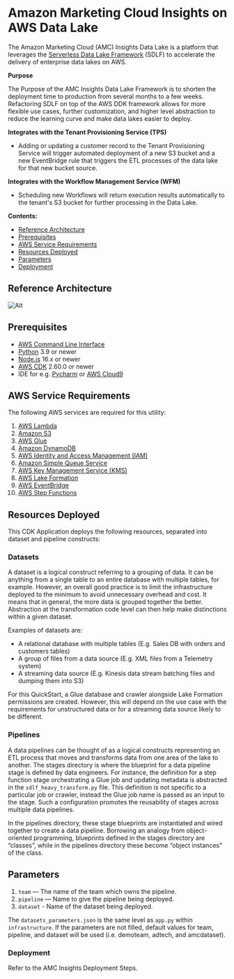 # Amazon Marketing Cloud Insights on AWS Data Lake

The Amazon Marketing Cloud (AMC) Insights Data Lake is a platform that 
leverages the [Serverless Data Lake Framework](https://github.com/awslabs/aws-serverless-data-lake-framework/) (SDLF) to accelerate the delivery of enterprise data lakes on AWS.

**Purpose**

The Purpose of the AMC Insights Data Lake Framework is to shorten the deployment time to production from several months to a few weeks. Refactoring SDLF on top of the AWS DDK framework allows for more flexible use cases, further customization, and higher level abstraction to reduce the learning curve and make data lakes easier to deploy.

**Integrates with the Tenant Provisioning Service (TPS)**

- Adding or updating a customer record to the Tenant Provisioning Service will trigger automated deployment of a new S3 bucket and a new EventBridge rule that triggers the ETL processes of the data lake for that new bucket source.

**Integrates with the Workflow Management Service (WFM)**

- Scheduling new Workflows will return execution results automatically to the tenant's S3 bucket for further processing in the Data Lake.

**Contents:**

- [Reference Architecture](#reference-architecture)
- [Prerequisites](#prerequisites)
- [AWS Service Requirements](#aws-service-requirements)
- [Resources Deployed](#resources-deployed)
- [Parameters](#parameters)
- [Deployment](#deployment)

## Reference Architecture

![Alt](TODO)

## Prerequisites

* [AWS Command Line Interface](https://aws.amazon.com/cli/)
* [Python](https://www.python.org/) 3.9 or newer
* [Node.js](https://nodejs.org/en/) 16.x or newer
* [AWS CDK](https://aws.amazon.com/cdk/) 2.60.0 or newer
* IDE for e.g. [Pycharm](https://www.jetbrains.com/pycharm/) or [AWS Cloud9](https://aws.amazon.com/cloud9/)

## AWS Service Requirements

The following AWS services are required for this utility:

1. [AWS Lambda](https://aws.amazon.com/lambda/)
2. [Amazon S3](https://aws.amazon.com/s3/)
3. [AWS Glue](https://aws.amazon.com/glue/)
4. [Amazon DynamoDB](https://aws.amazon.com/dynamodb/)
5. [AWS Identity and Access Management (IAM)](https://aws.amazon.com/iam/)
6. [Amazon Simple Queue Service](https://aws.amazon.com/sqs/)
7. [AWS Key Management Service (KMS)](https://aws.amazon.com/kms/)
8. [AWS Lake Formation](https://aws.amazon.com/lake-formation/)
9. [AWS EventBridge](https://aws.amazon.com/eventbridge/)
10. [AWS Step Functions](https://aws.amazon.com/step-functions/)

## Resources Deployed

This CDK Application deploys the following resources, separated into dataset and pipeline constructs:

### Datasets

A dataset is a logical construct referring to a grouping of data. It can be anything from a single table to an entire database with multiple tables, for example. However, an overall good practice is to limit the infrastructure deployed to the minimum to avoid unnecessary overhead and cost. It means that in general, the more data is grouped together the better. Abstraction at the transformation code level can then help make distinctions within a given dataset.

Examples of datasets are:

- A relational database with multiple tables (E.g. Sales DB with orders and customers tables)
- A group of files from a data source (E.g. XML files from a Telemetry system)
- A streaming data source (E.g. Kinesis data stream batching files and dumping them into S3)

For this QuickStart, a Glue database and crawler alongside Lake Formation permissions are created. However, this will depend on the use case with the requirements for unstructured data or for a streaming data source likely to be different.

### Pipelines

A data pipelines can be thought of as a logical constructs representing an ETL process that moves and transforms data from one area of the lake to another. The stages directory is where the blueprint for a data pipeline stage is defined by data engineers. For instance, the definition for a step function stage orchestrating a Glue job and updating metadata is abstracted in the `sdlf_heavy_transform.py` file. This definition is not specific to a particular job or crawler, instead the Glue job name is passed as an input to the stage. Such a configuration promotes the reusability of stages across multiple data pipelines.

In the pipelines directory, these stage blueprints are instantiated and wired together to create a data pipeline. Borrowing an analogy from object-oriented programming, blueprints defined in the stages directory are “classes”, while in the pipelines directory these become “object instances” of the class.

## Parameters

1. `team` — The name of the team which owns the pipeline.
2. `pipeline` — Name to give the pipeline being deployed.
3. `dataset` - Name of the dataset being deployed.

The `datasets_parameters.json` is the same level as `app.py` within `infrastructure`. If the parameters are not filled, default values for team, pipeline, and dataset will be used (i.e. demoteam, adtech, and amcdataset).

### Deployment

Refer to the AMC Insights Deployment Steps.
